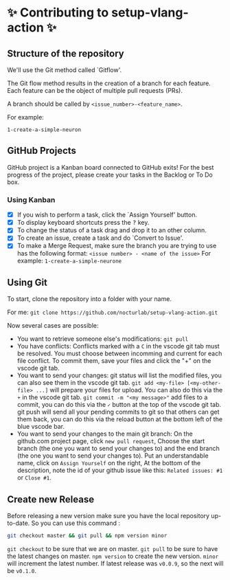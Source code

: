 # ✨ Contributing to setup-vlang-action ✨

## Structure of the repository
We'll use the Git method called `Gitflow'.

The Git flow method results in the creation of a branch for each feature.
Each feature can be the object of multiple pull requests (PRs).

A branch should be called by `<issue_number>-<feature_name>`.

For example:

`1-create-a-simple-neuron`

## GitHub Projects

GitHub project is a Kanban board connected to GitHub exits! 
For the best progress of the project, please create your tasks in the Backlog or To Do box.

### Using Kanban 
- [x] If you wish to perform a task, click the `Assign Yourself' button.
- [x] To display keyboard shortcuts press the <kbd>?</kbd> key.
- [x] To change the status of a task drag and drop it to an other column.
- [x] To create an issue, create a task and do `Convert to Issue'.
- [x] To make a Merge Request, make sure the branch you are trying to use has the following format:
      `<issue number> - <name of the issue>`
      For example: `1-create-a-simple-neurone`

## Using Git

To start, clone the repository into a folder with your name.

For me: `git clone https://github.com/nocturlab/setup-vlang-action.git`

Now several cases are possible:
 - You want to retrieve someone else's modifications:
   `git pull`
 - You have conflicts: 
   Conflicts marked with a `C` in the vscode git tab must be resolved.
   You must choose between incomming and current for each file conflict.
   To commit them, save your files and click the "+" on the vscode git tab.
 - You want to send your changes: 
   git status will list the modified files, you can also see them in the vscode git tab.
   `git add <my-file> [<my-other-file> ...]` will prepare your files for upload. You can also do this via the `+` in the vscode git tab.
   `git commit -m "<my message>"` add files to a commit, you can do this via the `✓` button at the top of the vscode git tab.
   git push will send all your pending commits to git so that others can get them back, you can do this via the reload button at the bottom left of the blue vscode bar.
 - You want to send your changes to the main git branch:
   On the github.com project page, click `new pull request`,
   Choose the start branch (the one you want to send your changes to) and the end branch (the one you want to send your changes to).
   Put an understandable name, click on `Assign Yourself` on the right,
   At the bottom of the description, note the id of your github issue like this: `Related issues: #1` or `Close #1`.

## Create new Release

Before releasing a new version make sure you have the local repository up-to-date. So you can use this command : 

```sh
git checkout master && git pull && npm version minor
```

`git checkout` to be sure that we are on master.
`git pull` to be sure to have the latest changes on master.
`npm version` to create the new version. `minor` will increment the latest number. If latest release was `v0.0.9`, so the next will be `v0.1.0`.
